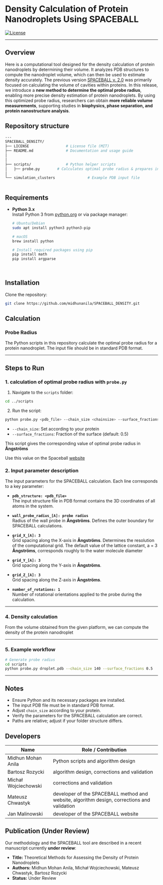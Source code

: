 # Density Calculation of Protein Nanodroplets Using SPACEBALL


[![License](https://img.shields.io/badge/license-MIT-blue.svg)](LICENSE)

---

## Overview

Here is a computational tool designed for the density calculation of protein nanodroplets by determining their volume. It analyzes PDB structures to compute the nanodroplet volume, which can then be used to estimate density accurately. The previous version [SPACEBALL v. 2.0](http://info.ifpan.edu.pl/~chwastyk/spaceball/) was primarily focused on calculating the volume of cavities within proteins.  In this release, we introduce a **new method to determine the optimal probe radius**, enabling more precise density estimation of protein nanodroplets. By using this optimized probe radius, researchers can obtain **more reliable volume measurements**,  supporting studies in **biophysics, phase separation, and protein nanostructure analysis**.

## Repository structure

```bash
---
SPACEBALL_DENSITY/
├── LICENSE                 # License file (MIT)
├── README.md               # Documentation and usage guide
│
│
├── scripts/                # Python helper scripts
│   ├── probe.py        # Calculates optimal probe radius & prepares input file for SPACEBALL calculation
│
└── simulation_clusters               # Example PDB input file
            
```

## Requirements

- **Python 3.x**  
  Install Python 3 from [python.org](https://www.python.org/) or via package manager:
  ```bash
  # Ubuntu/Debian
  sudo apt install python3 python3-pip

  # macOS
  brew install python

  # Install required packages using pip
  pip install math
  pip install argparse

       

## Installation

Clone the repository:

```bash
git clone https://github.com/midhunanila/SPACEBALL_DENSITY.git
```


## Calculation

### Probe Radius

The Python scripts in this repository calculate the optimal probe radius for a protein nanodroplet. The input file should be in standard PDB format.

---

## Steps to Run

### 1. calculation of optimal probe radius with `probe.py`

1. Navigate to the `scripts` folder:

```bash
cd ../scripts
```

2. Run the script:

```bash
python probe.py <pdb_file> --chain_size <chainsize> --surface_fractions <surface_fraction>
```

- `--chain_size`: Set according to your protein  
- `--surface_fractions`: Fraction of the surface (default: 0.5)  

This script gives the corresponding value of optimal probe radius in **Ångströms**

Use this value on the Spaceball [website](http://info.ifpan.edu.pl/~chwastyk/spaceball/)

### 2. Input parameter description

The input parameters for the SPACEBALL calculation. Each line corresponds to a key parameter:

- **`pdb_structure: <pdb_file>`**  
  The input structure file in PDB format contains the 3D coordinates of all atoms in the system.

- **`wall_probe_radius_[A]: probe radius `**  
  Radius of the wall probe in **Ångströms**. Defines the outer boundary for SPACEBALL calculations.

- **`grid_X_[A]: 3`**  
  Grid spacing along the X-axis in **Ångströms**. Determines the resolution of the computational grid. The default value of the lattice constant, a = 3 **Ångströms**, corresponds roughly to the water molecule diameter

- **`grid_Y_[A]: 3`**  
  Grid spacing along the Y-axis in **Ångströms**.

- **`grid_Z_[A]: 3`**  
  Grid spacing along the Z-axis in **Ångströms**.


- **`number_of_rotations: 1`**  
  Number of rotational orientations applied to the probe during the calculation.


---

### 4. Density calculation

From the volume obtained from the given platform, we can compute the density of the protein nanodroplet

---

### 5. Example workflow

```bash
# Generate probe radius
cd scripts
python probe.py droplet.pdb --chain_size 140 --surface_fractions 0.5
```

---

## Notes

- Ensure Python and its necessary packages are installed.
-  The input PDB file must be in standard PDB format.
- Adjust `chain_size` according to your protein.  
- Verify the parameters for the SPACEBALL calculation are correct.  
- Paths are relative; adjust if your folder structure differs.

## Developers

| Name                   | Role / Contribution                  |
|------------------------|---------------------------------------|
| Midhun Mohan Anila     | Python scripts and algorithm design   |
| Bartosz Rozycki        | algorithm design, corrections and validation |
| Michał Wojciechowski   | corrections and validation             |
| Mateusz Chwastyk       | developer of the SPACEBALL method and website, algorithm design, corrections and validation|
| Jan Malinowski         | developer of the SPACEBALL website |

## Publication (Under Review)

Our methodology and the SPACEBALL tool are described in a recent manuscript currently **under review**:

- **Title:** Theoretical Methods for Assessing the Density of Protein Nanodroplets 
- **Authors:** Midhun Mohan Anila, Michał Wojciechowski, Mateusz Chwastyk, Bartosz Rozycki  
- **Status:** Under Review  


